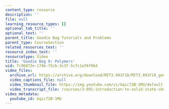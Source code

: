 ```yaml
---
content_type: resource
description: ''
file: null
learning_resource_types: []
optional_tab_title: ''
optional_text: ''
parent_title: Goodie Bag Tutorials and Problems
parent_type: CourseSection
related_resources_text: ''
resource_index_text: ''
resourcetype: Video
title: 'Goodie Bag 9: Polymers'
uid: 7c96872e-174b-75cb-3c37-5c7c1af6f9b4
video_files:
  archive_url: https://archive.org/download/MIT3.091F18/MIT3_091F18_goodie_bag_9_300k.mp4
  video_captions_file: null
  video_thumbnail_file: https://img.youtube.com/vi/Gqic72B-1MU/default.jpg
  video_transcript_file: /courses/3-091-introduction-to-solid-state-chemistry-fall-2018/72c853744504e04c5d3714554aa97f75_Gqic72B-1MU.pdf
video_metadata:
  youtube_id: Gqic72B-1MU
---
```

